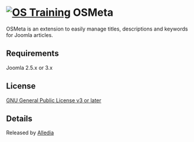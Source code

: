 [![OS Training](https://www.alledia.com/templates/alledia/images/logo.png)](https://www.alledia.com)
OSMeta
===============
OSMeta is an extension to easily manage titles, descriptions and keywords for Joomla articles.

## Requirements

Joomla 2.5.x or 3.x

## License

[GNU General Public License v3 or later](http://www.gnu.org/copyleft/gpl.html)

## Details

Released by [Alledia](https://www.alledia.com)

